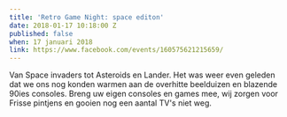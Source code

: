 ```yaml
---
title: 'Retro Game Night: space editon'
date: 2018-01-17 10:18:00 Z
published: false
when: 17 januari 2018
link: https://www.facebook.com/events/160575621215659/
---
```


Van Space invaders tot Asteroids en Lander.
Het was weer even geleden dat we ons nog konden warmen aan de overhitte beelduizen en blazende 90ies consoles. Breng uw eigen consoles en games mee, wij zorgen voor Frisse pintjens en gooien nog een aantal TV's niet weg.